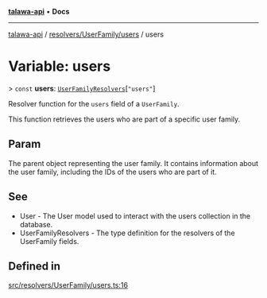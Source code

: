 [**talawa-api**](../../../../README.md) • **Docs**

***

[talawa-api](../../../../modules.md) / [resolvers/UserFamily/users](../README.md) / users

# Variable: users

\> `const` **users**: [`UserFamilyResolvers`](../../../../types/generatedGraphQLTypes/type-aliases/UserFamilyResolvers.md)\[`"users"`\]

Resolver function for the `users` field of a `UserFamily`.

This function retrieves the users who are part of a specific user family.

## Param

The parent object representing the user family. It contains information about the user family, including the IDs of the users who are part of it.

## See

 - User - The User model used to interact with the users collection in the database.
 - UserFamilyResolvers - The type definition for the resolvers of the UserFamily fields.

## Defined in

[src/resolvers/UserFamily/users.ts:16](https://github.com/PalisadoesFoundation/talawa-api/blob/a87b45a1c490c996c3a8a52e117ecbaa4742ef49/src/resolvers/UserFamily/users.ts#L16)
